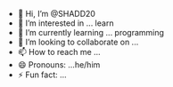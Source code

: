 - 👋 Hi, I’m @SHADD20
- 👀 I’m interested in ... learn
- 🌱 I’m currently learning ... programming
- 💞️ I’m looking to collaborate on ...
- 📫 How to reach me ...
- 😄 Pronouns: ...he/him
- ⚡ Fun fact: ...

<!---
SHADD20/SHADD20 is a ✨ special ✨ repository because its `README.md` (this file) appears on your GitHub profile.
You can click the Preview link to take a look at your changes.
--->
